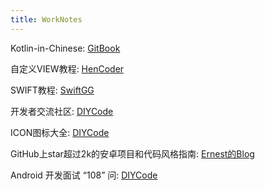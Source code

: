 ```yaml
---
title: WorkNotes
---
```


Kotlin-in-Chinese: [GitBook](https://huanglizhuo.gitbooks.io/kotlin-in-chinese/content/)

自定义VIEW教程: [HenCoder](http://hencoder.com/)

SWIFT教程: [SwiftGG](http://swift.gg/)

开发者交流社区: [DIYCode](https://www.diycode.cc/)

ICON图标大全: [DIYCode](https://www.diycode.cc/topics/717)

GitHub上star超过2k的安卓项目和代码风格指南: [Ernest的Blog](http://www.suqishuo.cn/android-project-and-code-guidelines/)

Android 开发面试 “108” 问: [DIYCode](https://www.diycode.cc/topics/993)